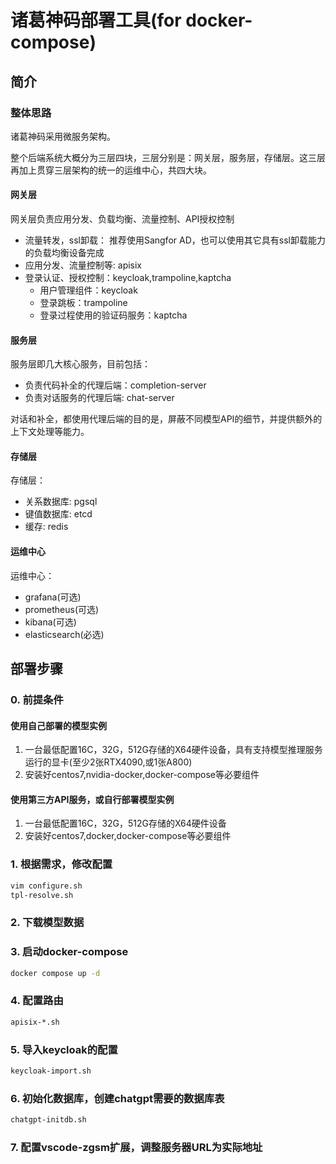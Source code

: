 # 诸葛神码部署工具(for docker-compose)

## 简介

### 整体思路

诸葛神码采用微服务架构。

整个后端系统大概分为三层四块，三层分别是：网关层，服务层，存储层。这三层再加上贯穿三层架构的统一的运维中心，共四大块。

#### 网关层

网关层负责应用分发、负载均衡、流量控制、API授权控制

- 流量转发，ssl卸载： 推荐使用Sangfor AD，也可以使用其它具有ssl卸载能力的负载均衡设备完成
- 应用分发、流量控制等: apisix
- 登录认证、授权控制：keycloak,trampoline,kaptcha
  - 用户管理组件：keycloak
  - 登录跳板：trampoline
  - 登录过程使用的验证码服务：kaptcha

#### 服务层

服务层即几大核心服务，目前包括：

- 负责代码补全的代理后端：completion-server
- 负责对话服务的代理后端: chat-server

对话和补全，都使用代理后端的目的是，屏蔽不同模型API的细节，并提供额外的上下文处理等能力。

#### 存储层

存储层：

- 关系数据库: pgsql
- 键值数据库: etcd
- 缓存: redis

#### 运维中心

运维中心：

- grafana(可选)
- prometheus(可选)
- kibana(可选)
- elasticsearch(必选)

## 部署步骤

### 0. 前提条件

#### 使用自己部署的模型实例

1. 一台最低配置16C，32G，512G存储的X64硬件设备，具有支持模型推理服务运行的显卡(至少2张RTX4090,或1张A800)
2. 安装好centos7,nvidia-docker,docker-compose等必要组件

#### 使用第三方API服务，或自行部署模型实例

1. 一台最低配置16C，32G，512G存储的X64硬件设备
2. 安装好centos7,docker,docker-compose等必要组件

### 1. 根据需求，修改配置

```sh
vim configure.sh
tpl-resolve.sh
```

### 2. 下载模型数据

### 3. 启动docker-compose

```sh
docker compose up -d
```

### 4. 配置路由

```sh
apisix-*.sh
```

### 5. 导入keycloak的配置

```sh
keycloak-import.sh
```

### 6. 初始化数据库，创建chatgpt需要的数据库表

```sh
chatgpt-initdb.sh
```

### 7. 配置vscode-zgsm扩展，调整服务器URL为实际地址

